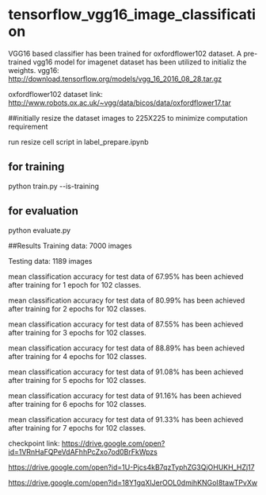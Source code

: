 # tensorflow_vgg16_image_classification
VGG16 based classifier has been trained for oxfordflower102 dataset. A pre-trained vgg16 model for imagenet dataset has been utilized to initializ the weights.
vgg16:  http://download.tensorflow.org/models/vgg_16_2016_08_28.tar.gz

oxfordflower102 dataset link: http://www.robots.ox.ac.uk/~vgg/data/bicos/data/oxfordflower17.tar

##initially resize the dataset images to 225X225 to minimize computation requirement

run resize cell script in label_prepare.ipynb

## for training
python train.py --is-training

## for evaluation
python evaluate.py


##Results
Training data: 7000 images

Testing data: 1189 images

mean classification accuracy for test data of 67.95% has been achieved after training for 1 epoch for 102 classes.

mean classification accuracy for test data of 80.99% has been achieved after training for 2 epochs for 102 classes.

mean classification accuracy for test data of 87.55% has been achieved after training for 3 epochs for 102 classes.

mean classification accuracy for test data of 88.89% has been achieved after training for 4 epochs for 102 classes.

mean classification accuracy for test data of 91.08% has been achieved after training for 5 epochs for 102 classes.

mean classification accuracy for test data of 91.16% has been achieved after training for 6 epochs for 102 classes.

mean classification accuracy for test data of 91.33% has been achieved after training for 7 epochs for 102 classes.


checkpoint link: https://drive.google.com/open?id=1VRnHaFQPeVdAFhhPcZxo7od0BrFkWpzs

https://drive.google.com/open?id=1U-Pjcs4kB7qzTyphZG3QjOHUKH_HZj17

https://drive.google.com/open?id=18Y1gqXIJerOOL0dmihKNGoI8tawTPvXw
